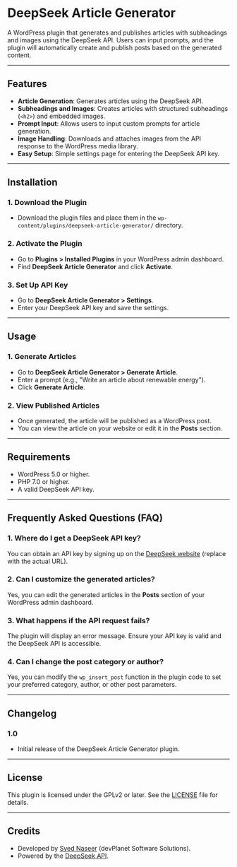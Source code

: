 # DeepSeek Article Generator

A WordPress plugin that generates and publishes articles with subheadings and images using the DeepSeek API. Users can input prompts, and the plugin will automatically create and publish posts based on the generated content.

---

## Features

- **Article Generation**: Generates articles using the DeepSeek API.
- **Subheadings and Images**: Creates articles with structured subheadings (`<h2>`) and embedded images.
- **Prompt Input**: Allows users to input custom prompts for article generation.
- **Image Handling**: Downloads and attaches images from the API response to the WordPress media library.
- **Easy Setup**: Simple settings page for entering the DeepSeek API key.

---

## Installation

### 1. Download the Plugin
- Download the plugin files and place them in the `wp-content/plugins/deepseek-article-generator/` directory.

### 2. Activate the Plugin
- Go to **Plugins > Installed Plugins** in your WordPress admin dashboard.
- Find **DeepSeek Article Generator** and click **Activate**.

### 3. Set Up API Key
- Go to **DeepSeek Article Generator > Settings**.
- Enter your DeepSeek API key and save the settings.

---

## Usage

### 1. Generate Articles
- Go to **DeepSeek Article Generator > Generate Article**.
- Enter a prompt (e.g., "Write an article about renewable energy").
- Click **Generate Article**.

### 2. View Published Articles
- Once generated, the article will be published as a WordPress post.
- You can view the article on your website or edit it in the **Posts** section.

---

## Requirements

- WordPress 5.0 or higher.
- PHP 7.0 or higher.
- A valid DeepSeek API key.

---

## Frequently Asked Questions (FAQ)

### 1. Where do I get a DeepSeek API key?
You can obtain an API key by signing up on the [DeepSeek website](https://www.deepseek.com) (replace with the actual URL).

### 2. Can I customize the generated articles?
Yes, you can edit the generated articles in the **Posts** section of your WordPress admin dashboard.

### 3. What happens if the API request fails?
The plugin will display an error message. Ensure your API key is valid and the DeepSeek API is accessible.

### 4. Can I change the post category or author?
Yes, you can modify the `wp_insert_post` function in the plugin code to set your preferred category, author, or other post parameters.

---

## Changelog

### 1.0
- Initial release of the DeepSeek Article Generator plugin.

---

## License

This plugin is licensed under the GPLv2 or later. See the [LICENSE](LICENSE) file for details.

---

## Credits

- Developed by [Syed Naseer](https://github.com/devPlanetSoftwareSolutions) (devPlanet Software Solutions).
- Powered by the [DeepSeek API](https://www.deepseek.com).
